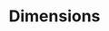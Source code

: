 ---
bigquery: https://console.cloud.google.com/bigquery?p=covid-19-dimensions-ai&page=table&d=data&t=publications
contributors: Digital Science, https://www.digital-science.com/
cost: Free for personal, non-commercial use.
description: Dimensions contains more than 100 million publications, ranging from
  articles published in scholarly journals, books and book chapters, to preprints
  and conference proceedings. All publications are contextualized with linked data
  sets, funding, publications, patents, clinical trials, and policy documents. You
  can also view associated categories, funders, institutions, and researcher profiles.
documentation: https://docs.dimensions.ai/bigquery/index.html
last_edit: Mon, 04 Apr 2022 19:04:00 GMT
location: https://www.dimensions.ai/products/free/
maintained_by: Digital Science, https://www.digital-science.com/
schema_fields: '[''funding_nzd'', ''date_inserted'', ''metrics'', ''established'',
  ''citations'', ''altmetrics'', ''date_modified'', ''foa_number'', ''date_online'',
  ''aliases'', ''relationships'', ''registry'', ''created_date'', ''category_hra'',
  ''language'', ''links'', ''source_id'', ''research_org_state_names'', ''status'',
  ''research_org_city_names'', ''funding_aud'', ''subtitles'', ''type'', ''conditions'',
  ''family_id'', ''current_assignee'', ''journal_lists'', ''citations_count'', ''interventions'',
  ''external_ids'', ''category_icrp_ct'', ''publisher'', ''mesh_headings'', ''isbn'',
  ''publication_ids'', ''abstract'', ''gender'', ''conference'', ''legal_events'',
  ''journal'', ''filing_status'', ''repository_id'', ''date_imported_gbq'', ''email_address'',
  ''brief_title'', ''clinical_trial_ids'', ''eisbn'', ''concepts'', ''publication_year'',
  ''linkout'', ''funder_org_countries'', ''expiration_date'', ''authors'', ''researcher_ids'',
  ''funding_usd'', ''organisation_details'', ''legal_status'', ''end_date'', ''assignee_countries'',
  ''category_sdg'', ''end_year'', ''acknowledgements'', ''original_assignee'', ''original_assignee_countries'',
  ''filing_year'', ''inventor_names'', ''reference_ids'', ''proceedings_title'', ''funder_org_state_codes'',
  ''category_uoa'', ''name'', ''filing_date'', ''book_series_title'', ''funder_org_acronyms'',
  ''associated_grant_ids'', ''funding_cad'', ''research_org_country_names'', ''funding_amount'',
  ''types'', ''wikipedia_url'', ''phase'', ''current_assignee_countries'', ''parent_id'',
  ''date'', ''description'', ''priority_date'', ''original_abstract'', ''publication_date'',
  ''editors'', ''cpc'', ''pages'', ''research_org_countries'', ''category_hrcs_hc'',
  ''patent_ids'', ''funder_orgs'', ''open_access_categories'', ''funding_eur'', ''associated_publication_arxiv_id'',
  ''application_number'', ''resulting_publication_ids'', ''issue'', ''funder_org'',
  ''investigators'', ''acronyms'', ''original_title'', ''open_access_categories_v2'',
  ''grant_number'', ''kind'', ''start_date'', ''original_assignee_orgs'', ''repository_name'',
  ''address'', ''research_org_state_codes'', ''acronym'', ''volume'', ''category_hrcs_rac'',
  ''title'', ''funding_jpy'', ''expiration_year'', ''embargo_date'', ''priority_year'',
  ''start_year'', ''assignee_orgs'', ''cited_by_ids'', ''funding_details'', ''category_for'',
  ''current_assignee_orgs'', ''granted_year'', ''pmid'', ''date_normal'', ''supporting_grant_ids'',
  ''research_org_cities'', ''year'', ''repository_url'', ''funder_org_cities'', ''license'',
  ''funding_cny'', ''family_members_ids'', ''research_orgs'', ''mesh_terms'', ''funder_countries'',
  ''category_bra'', ''jurisdiction'', ''active_years'', ''funding_chf'', ''funding_gbp'',
  ''arxiv_id'', ''pmcid'', ''associated_publication_id'', ''family_count'', ''funding_currency'',
  ''labels'', ''ipcr'', ''doi'', ''id'', ''date_print'', ''resulting_publication_doi'',
  ''categories'', ''granted_date'', ''associated_publication_doi'', ''associated_publication_pmid'',
  ''category_icrp_cso'', ''category_rcdc'', ''book_title'', ''citation_string'']'
shortname: dimensions
tags:
- scholarly literature
- patents
- funding
- clinical trials
- academic profiles
terms_of_use: 'Use of both the Dimensions COVID-19 dataset and full Dimensions dataset
  are subject to the Dimensions Terms of use: https://www.dimensions.ai/policies-terms-legal '
title: Dimensions
uuid: dcff88bd-fe6b-4fdb-8159-809bf9d7bc1c
---